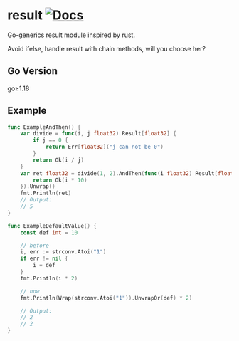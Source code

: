 # result [![Docs](https://img.shields.io/badge/Docs-pkg.go.dev-blue.svg?style=flat-square)](https://pkg.go.dev/github.com/henrylee2cn/result)
Go-generics result module inspired by rust.

Avoid ifelse, handle result with chain methods, will you choose her?

## Go Version

go≥1.18

## Example

```go
func ExampleAndThen() {
	var divide = func(i, j float32) Result[float32] {
		if j == 0 {
			return Err[float32]("j can not be 0")
		}
		return Ok(i / j)
	}
	var ret float32 = divide(1, 2).AndThen(func(i float32) Result[float32] {
		return Ok(i * 10)
	}).Unwrap()
	fmt.Println(ret)
	// Output:
	// 5
}
```

```go
func ExampleDefaultValue() {
	const def int = 10

	// before
	i, err := strconv.Atoi("1")
	if err != nil {
		i = def
	}
	fmt.Println(i * 2)

	// now
	fmt.Println(Wrap(strconv.Atoi("1")).UnwrapOr(def) * 2)

	// Output:
	// 2
	// 2
}
```